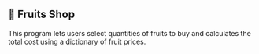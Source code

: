 ## 🍓 Fruits Shop
This program lets users select quantities of fruits to buy and calculates the total cost using a dictionary of fruit prices.








